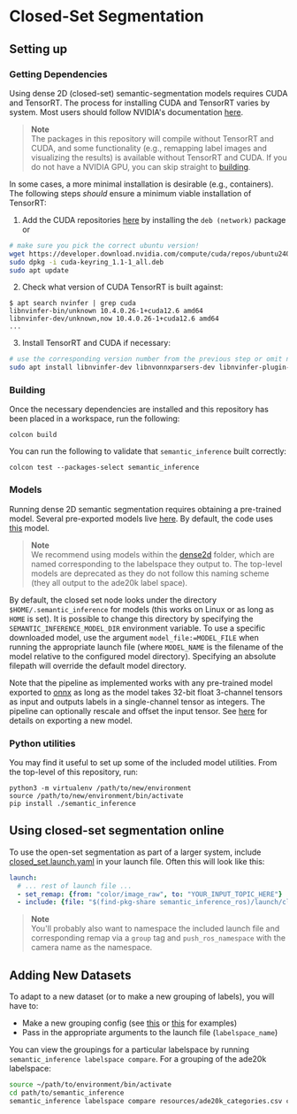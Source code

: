 # Closed-Set Segmentation

## Setting up

### Getting Dependencies

Using dense 2D (closed-set) semantic-segmentation models requires CUDA and TensorRT.
The process for installing CUDA and TensorRT varies by system.
Most users should follow NVIDIA's documentation [here](https://docs.nvidia.com/deeplearning/tensorrt/install-guide/index.html).

> **Note**<br>
> The packages in this repository will compile without TensorRT and CUDA, and some functionality (e.g., remapping label images and visualizing the results) is available without TensorRT and CUDA.
> If you do not have a NVIDIA GPU, you can skip straight to [building](#building).

In some cases, a more minimal installation is desirable (e.g., containers).  The following steps *should* ensure a minimum viable installation of TensorRT:

  1. Add the CUDA repositories [here](https://developer.nvidia.com/cuda-downloads) by installing the `deb (network)` package or

```bash
# make sure you pick the correct ubuntu version!
wget https://developer.download.nvidia.com/compute/cuda/repos/ubuntu2404/x86_64/cuda-keyring_1.1-1_all.deb
sudo dpkg -i cuda-keyring_1.1-1_all.deb
sudo apt update
```

  2. Check what version of CUDA TensorRT is built against:

```console
$ apt search nvinfer | grep cuda
libnvinfer-bin/unknown 10.4.0.26-1+cuda12.6 amd64
libnvinfer-dev/unknown,now 10.4.0.26-1+cuda12.6 amd64
...
```

  3.  Install TensorRT and CUDA if necessary:

```bash
# use the corresponding version number from the previous step or omit nvcc if already installed
sudo apt install libnvinfer-dev libnvonnxparsers-dev libnvinfer-plugin-dev cuda-nvcc-12-6
```

### Building

Once the necessary dependencies are installed and this repository has been placed in a workspace, run the following:
```
colcon build
```

You can run the following to validate that `semantic_inference` built correctly:
```
colcon test --packages-select semantic_inference
```

### Models

Running dense 2D semantic segmentation requires obtaining a pre-trained model.
Several pre-exported models live [here](https://drive.google.com/drive/folders/1GrmgFDFCssDxKe_Nyx8PPTK1pRMA0gEO?usp=sharing).
By default, the code uses [this](https://drive.google.com/file/d/1XRcsyLSvqqhqNIaOI_vmqpUpmBT6gk9-/view?usp=drive_link) model.

> **Note** <br>
> We recommend using models within the [dense2d](https://drive.google.com/drive/folders/17p_ZZIxI9jI_3GjjtbMijC2WFnc9Bz-a?usp=sharing) folder, which are named corresponding to the labelspace they output to.
> The top-level models are deprecated as they do not follow this naming scheme (they all output to the ade20k label space).

By default, the closed set node looks under the directory `$HOME/.semantic_inference` for models (this works on Linux or as long as `HOME` is set).
It is possible to change this directory by specifying the `SEMANTIC_INFERENCE_MODEL_DIR` environment variable.
To use a specific downloaded model, use the argument `model_file:=MODEL_FILE` when running the appropriate launch file (where `MODEL_NAME` is the filename of the model relative to the configured model directory).
Specifying an absolute filepath will override the default model directory.

Note that the pipeline as implemented works with any pre-trained model exported to [onnx](https://onnx.ai/) as long as the model takes 32-bit float 3-channel tensors as input and outputs labels in a single-channel tensor as integers.
The pipeline can optionally rescale and offset the input tensor.
See [here](exporting.md) for details on exporting a new model.

### Python utilities

You may find it useful to set up some of the included model utilities. From the top-level of this repository, run:
```
python3 -m virtualenv /path/to/new/environment
source /path/to/new/environment/bin/activate
pip install ./semantic_inference
```

## Using closed-set segmentation online

To use the open-set segmentation as part of a larger system, include [closed_set.launch.yaml](../semantic_inference_ros/launch/closed_set.launch.yaml) in your launch file. Often this will look like this:
```yaml
launch:
  # ... rest of launch file ...
  - set_remap: {from: "color/image_raw", to: "YOUR_INPUT_TOPIC_HERE"}
  - include: {file: "$(find-pkg-share semantic_inference_ros)/launch/closed_set.launch.yaml"}
```

> **Note** </br>
> You'll probably also want to namespace the included launch file and corresponding remap via a `group` tag and `push_ros_namespace` with the camera name as the namespace.

## Adding New Datasets

To adapt to a new dataset (or to make a new grouping of labels), you will have to:

  - Make a new grouping config (see [this](../semantic_inference_ros/config/label_groupings/ade20k_outdoor.yaml) or [this](../semantic_inference_ros/config/label_groupings/ade20k_indoor.yaml) for examples)
  - Pass in the appropriate arguments to the launch file (`labelspace_name`)

You can view the groupings for a particular labelspace by running `semantic_inference labelspace compare`.
For a grouping of the ade20k labelspace:
```bash
source ~/path/to/environment/bin/activate
cd path/to/semantic_inference
semantic_inference labelspace compare resources/ade20k_categories.csv config/label_groupings/ade20k_indoor.yaml
```
